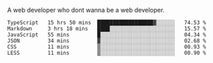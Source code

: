 A web developer who dont wanna be a web developer.

<!--START_SECTION:waka-->

```text
TypeScript   15 hrs 50 mins  ██████████████████▓░░░░░░   74.53 %
Markdown     3 hrs 18 mins   ████░░░░░░░░░░░░░░░░░░░░░   15.57 %
JavaScript   55 mins         █░░░░░░░░░░░░░░░░░░░░░░░░   04.34 %
JSON         34 mins         ▓░░░░░░░░░░░░░░░░░░░░░░░░   02.68 %
CSS          11 mins         ▒░░░░░░░░░░░░░░░░░░░░░░░░   00.93 %
LESS         11 mins         ▒░░░░░░░░░░░░░░░░░░░░░░░░   00.90 %
```

<!--END_SECTION:waka-->
